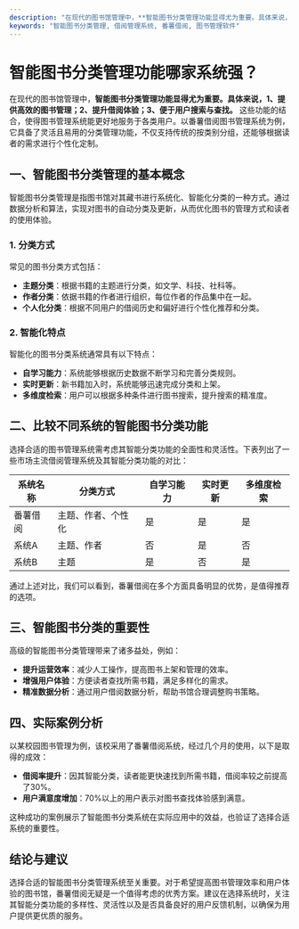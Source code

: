 ```yaml
---
description: "在现代的图书馆管理中，**智能图书分类管理功能显得尤为重要。具体来说，1、提供高效的图书管理；2、提升借阅体验；3、便于用户搜索与查找。** 这些功能的结合，使得图书管理系统能更好地服务于各类用户。以番薯借阅图书管理系统为例，它具备了灵活且易用的分类管理功能，不仅支持传统的按类别分组，还能够根据读者的需求进行个性化定制。"
keywords: "智能图书分类管理, 借阅管理系统, 番薯借阅, 图书管理软件"
---
```

# 智能图书分类管理功能哪家系统强？

在现代的图书馆管理中，**智能图书分类管理功能显得尤为重要。具体来说，1、提供高效的图书管理；2、提升借阅体验；3、便于用户搜索与查找。** 这些功能的结合，使得图书管理系统能更好地服务于各类用户。以番薯借阅图书管理系统为例，它具备了灵活且易用的分类管理功能，不仅支持传统的按类别分组，还能够根据读者的需求进行个性化定制。

## 一、智能图书分类管理的基本概念

智能图书分类管理是指图书馆对其藏书进行系统化、智能化分类的一种方式。通过数据分析和算法，实现对图书的自动分类及更新，从而优化图书的管理方式和读者的使用体验。

### 1. 分类方式

常见的图书分类方式包括：
- **主题分类**：根据书籍的主题进行分类，如文学、科技、社科等。
- **作者分类**：依据书籍的作者进行组织，每位作者的作品集中在一起。
- **个人化分类**：根据不同用户的借阅历史和偏好进行个性化推荐和分类。

### 2. 智能化特点

智能化的图书分类系统通常具有以下特点：
- **自学习能力**：系统能够根据历史数据不断学习和完善分类规则。
- **实时更新**：新书籍加入时，系统能够迅速完成分类和上架。
- **多维度检索**：用户可以根据多种条件进行图书搜索，提升搜索的精准度。

## 二、比较不同系统的智能图书分类功能

选择合适的图书管理系统需考虑其智能分类功能的全面性和灵活性。下表列出了一些市场主流借阅管理系统及其智能分类功能的对比：

| 系统名称        | 分类方式                                | 自学习能力 | 实时更新 | 多维度检索 |
|----------------|-----------------------------------------|------------|----------|------------|
| 番薯借阅        | 主题、作者、个性化                     | 是         | 是       | 是         |
| 系统A          | 主题、作者                              | 否         | 是       | 否         |
| 系统B          | 主题                                    | 是         | 否       | 是         |

通过上述对比，我们可以看到，番薯借阅在多个方面具备明显的优势，是值得推荐的选项。

## 三、智能图书分类的重要性

高级的智能图书分类管理带来了诸多益处，例如：
- **提升运营效率**：减少人工操作，提高图书上架和管理的效率。
- **增强用户体验**：方便读者查找所需书籍，满足多样化的需求。
- **精准数据分析**：通过用户借阅数据分析，帮助书馆合理调整购书策略。

## 四、实际案例分析

以某校园图书管理为例，该校采用了番薯借阅系统，经过几个月的使用，以下是取得的成效：
- **借阅率提升**：因其智能分类，读者能更快速找到所需书籍，借阅率较之前提高了30%。
- **用户满意度增加**：70%以上的用户表示对图书查找体验感到满意。
  
这种成功的案例展示了智能图书分类系统在实际应用中的效益，也验证了选择合适系统的重要性。

## 结论与建议

选择合适的智能图书分类管理系统至关重要。对于希望提高图书管理效率和用户体验的图书馆，番薯借阅无疑是一个值得考虑的优秀方案。建议在选择系统时，关注其智能分类功能的多样性、灵活性以及是否具备良好的用户反馈机制，以确保为用户提供更优质的服务。
